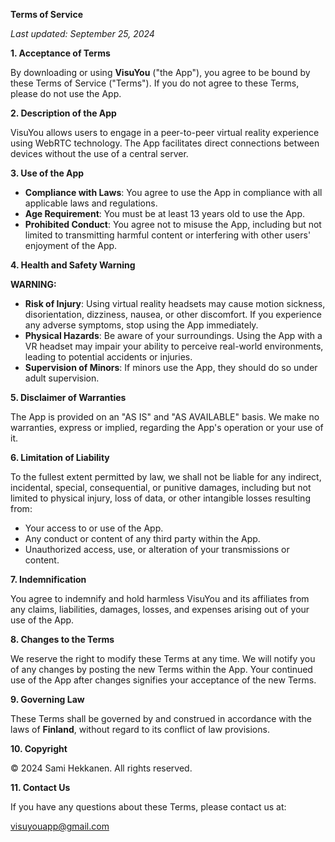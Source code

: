 **Terms of Service**

_Last updated: September 25, 2024_

**1. Acceptance of Terms**

By downloading or using **VisuYou** ("the App"), you agree to be bound by these Terms of Service ("Terms"). If you do not agree to these Terms, please do not use the App.

**2. Description of the App**

VisuYou allows users to engage in a peer-to-peer virtual reality experience using WebRTC technology. The App facilitates direct connections between devices without the use of a central server.

**3. Use of the App**

- **Compliance with Laws**: You agree to use the App in compliance with all applicable laws and regulations.
- **Age Requirement**: You must be at least 13 years old to use the App.
- **Prohibited Conduct**: You agree not to misuse the App, including but not limited to transmitting harmful content or interfering with other users' enjoyment of the App.

**4. Health and Safety Warning**

**WARNING:**

- **Risk of Injury**: Using virtual reality headsets may cause motion sickness, disorientation, dizziness, nausea, or other discomfort. If you experience any adverse symptoms, stop using the App immediately.
- **Physical Hazards**: Be aware of your surroundings. Using the App with a VR headset may impair your ability to perceive real-world environments, leading to potential accidents or injuries.
- **Supervision of Minors**: If minors use the App, they should do so under adult supervision.

**5. Disclaimer of Warranties**

The App is provided on an "AS IS" and "AS AVAILABLE" basis. We make no warranties, express or implied, regarding the App's operation or your use of it.

**6. Limitation of Liability**

To the fullest extent permitted by law, we shall not be liable for any indirect, incidental, special, consequential, or punitive damages, including but not limited to physical injury, loss of data, or other intangible losses resulting from:

- Your access to or use of the App.
- Any conduct or content of any third party within the App.
- Unauthorized access, use, or alteration of your transmissions or content.

**7. Indemnification**

You agree to indemnify and hold harmless VisuYou and its affiliates from any claims, liabilities, damages, losses, and expenses arising out of your use of the App.

**8. Changes to the Terms**

We reserve the right to modify these Terms at any time. We will notify you of any changes by posting the new Terms within the App. Your continued use of the App after changes signifies your acceptance of the new Terms.

**9. Governing Law**

These Terms shall be governed by and construed in accordance with the laws of **Finland**, without regard to its conflict of law provisions.

**10. Copyright**

© 2024 Sami Hekkanen. All rights reserved.

**11. Contact Us**

If you have any questions about these Terms, please contact us at:

visuyouapp@gmail.com
